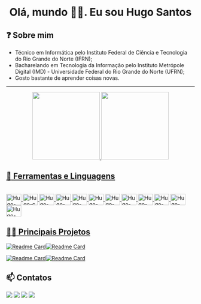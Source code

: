 # <center>Olá, mundo :raising_hand_man:. Eu sou Hugo Santos</center>

## :question: Sobre mim

* Técnico em Informática pelo Instituto Federal de Ciência e Tecnologia do Rio Grande do Norte (IFRN);
* Bacharelando em Tecnologia da Informação pelo Instituto Metrópole Digital (IMD) - Universidade Federal do Rio Grande do Norte (UFRN);
* Gosto bastante de aprender coisas novas.

---

<div align="center">
  <a href="https://www.linkedin.com/in/hugo-santos-384190221/">
  <img height="180em" src="https://github-readme-stats.vercel.app/api?username=hugofsantos&show_icons=true&theme=dark&include_all_commits=true&count_private=true"/>
  <img height="180em" src="https://github-readme-stats.vercel.app/api/top-langs/?username=hugofsantos&layout=compact&langs_count=7&theme=dark"/>
</div>

## :wrench: Ferramentas e Linguagens

<div style="display: inline_block"><br>
  <img align="center" alt="Hugo-java" height="30" width="40" src="https://cdn.jsdelivr.net/gh/devicons/devicon/icons/java/java-original.svg">
  <img align="center" alt="Hugo-c" height="30" width="40" src="https://cdn.jsdelivr.net/gh/devicons/devicon/icons/c/c-original.svg">
  <img align="center" alt="Hugo-cpp" height="30" width="40" src="https://cdn.jsdelivr.net/gh/devicons/devicon/icons/cplusplus/cplusplus-original.svg">
  <img align="center" alt="Hugo-php" height="30" width="40" src="https://cdn.jsdelivr.net/gh/devicons/devicon/icons/php/php-original.svg">
  <img align="center" alt="Hugo-python" height="30" width="40" src="https://cdn.jsdelivr.net/gh/devicons/devicon/icons/python/python-original.svg">
  <img align="center" alt="Hugo-javascript" height="30" width="40" src="https://cdn.jsdelivr.net/gh/devicons/devicon/icons/javascript/javascript-original.svg">
  <img align="center" alt="Hugo-html" height="30" width="40" src="https://cdn.jsdelivr.net/gh/devicons/devicon/icons/html5/html5-original.svg">
  <img align="center" alt="Hugo-css" height="30" width="40" src="https://cdn.jsdelivr.net/gh/devicons/devicon/icons/css3/css3-original.svg">
   <img align="center" alt="Hugo-bootstrap" height="30" width="40" src="https://cdn.jsdelivr.net/gh/devicons/devicon/icons/bootstrap/bootstrap-original.svg"> 
   <img align="center" alt="Hugo-mysql" height="30" width="40" src="https://cdn.jsdelivr.net/gh/devicons/devicon/icons/mysql/mysql-original.svg"> 
   <img align="center" alt="Hugo-postgre" height="30" width="40" src="https://cdn.jsdelivr.net/gh/devicons/devicon/icons/postgresql/postgresql-plain.svg"> 
   <img align="center" alt="Hugo-git" height="30" width="40" src="https://cdn.jsdelivr.net/gh/devicons/devicon/icons/git/git-original.svg"> 
</div>


## :man_technologist: Principais Projetos

[![Readme Card](https://github-readme-stats.vercel.app/api/pin/?username=Carlos1999&repo=Network_Analysis_Spotify_Playlists&theme=dark)](https://github.com/Carlos1999/Network_Analysis_Spotify_Playlists)[![Readme Card](https://github-readme-stats.vercel.app/api/pin/?username=kleysonfmadruga&repo=swed&theme=dark)](https://github.com/kleysonfmadruga/swed)

[![Readme Card](https://github-readme-stats.vercel.app/api/pin/?username=carlos1999&repo=Network_Analysis_Malha_Aerea_Brasileira&theme=dark)](https://github.com/Carlos1999/Network_Analysis_Malha_Aerea_Brasileira)[![Readme Card](https://github-readme-stats.vercel.app/api/pin/?username=hugofsantos&repo=bot_ocma_itp&theme=dark)](https://github.com/hugofsantos/bot_ocma_itp)


## :mailbox: Contatos

<div> 
  <a href="mailto:hf.santos2332@gmail.com" target="_blank"><img src="https://img.shields.io/badge/Gmail-D14836?style=for-the-badge&logo=gmail&logoColor=white" target="_blank"></a>
  <a href="https://www.instagram.com/hugo_fsantos16/" target="_blank"><img src="https://img.shields.io/badge/Instagram-E4405F?style=for-the-badge&logo=instagram&logoColor=white" target="_blank"></a>
  <a href="https://www.linkedin.com/in/hugo-santos-384190221/" target="_blank"><img src="https://img.shields.io/badge/LinkedIn-0077B5?style=for-the-badge&logo=linkedin&logoColor=white" target="_blank"></a>
  <a href="https://medium.com/@hf.santos2332" target="_blank"><img src="https://img.shields.io/badge/Medium-12100E?style=for-the-badge&logo=medium&logoColor=white" target="_blank"></a>
</div>
